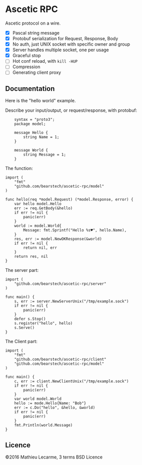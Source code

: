 Ascetic RPC
===========

Ascetic protocol on a wire.

 - [x] Pascal string message
 - [x] Protobuf serialization for Request, Response, Body
 - [x] No auth, just UNIX socket with specific owner and group
 - [x] Server handles multiple socket, one per usage
 - [x] Graceful stop
 - [ ] Hot conf reload, with `kill -HUP`
 - [ ] Compression
 - [ ] Generating client proxy

Documentation
-------------

Here is the "hello world" example.

Describe your input/output, or request/response, with protobuf:

```protbuf
    syntax = "proto3";
    package model;

    message Hello {
        string Name = 1;
    }

    message World {
        string Message = 1;
    }
```

The function:

```golang
import (
    "fmt"
    "github.com/bearstech/ascetic-rpc/model"
)

func hello(req *model.Request) (*model.Response, error) {
    var hello model.Hello
    err := req.GetBody(&hello)
    if err != nil {
        panic(err)
    }
    world := model.World{
        Message: fmt.Sprintf("Hello %s♥️", hello.Name),
    }
    res, err := model.NewOKResponse(&world)
    if err != nil {
        return nil, err
    }
    return res, nil
}
```

The server part:

```golang
import (
    "github.com/bearstech/ascetic-rpc/server"
)

func main() {
    s, err := server.NewServerUnix("/tmp/example.sock")
    if err != nil {
        panic(err)
    }
    defer s.Stop()
    s.register("hello", hello)
    s.Serve()
}
```

The Client part:

```golang
import (
    "fmt"
    "github.com/bearstech/ascetic-rpc/client"
    "github.com/bearstech/ascetic-rpc/model"
)

func main() {
    c, err := client.NewClientUnix("/tmp/example.sock")
    if err != nil {
        panic(err)
    }
    var world model.World
    hello := mode.Hello{Name: "Bob"}
    err := c.Do("hello", &hello, &world)
    if err != nil {
        panic(err)
    }
    fmt.Println(world.Message)
}
```


Licence
-------
©2016 Mathieu Lecarme, 3 terms BSD Licence

